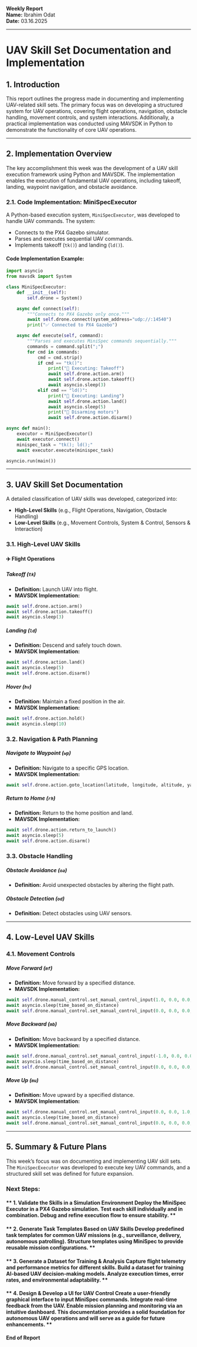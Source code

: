 **Weekly Report**  
**Name:** Ibrahim Odat  
**Date:** 03.16.2025  

---

# **UAV Skill Set Documentation and Implementation**

## **1. Introduction**
This report outlines the progress made in documenting and implementing UAV-related skill sets. The primary focus was on developing a structured system for UAV operations, covering flight operations, navigation, obstacle handling, movement controls, and system interactions. Additionally, a practical implementation was conducted using MAVSDK in Python to demonstrate the functionality of core UAV operations.

---

## **2. Implementation Overview**
The key accomplishment this week was the development of a UAV skill execution framework using Python and MAVSDK. The implementation enables the execution of fundamental UAV operations, including takeoff, landing, waypoint navigation, and obstacle avoidance.

### **2.1. Code Implementation: MiniSpecExecutor**
A Python-based execution system, `MiniSpecExecutor`, was developed to handle UAV commands. The system:
- Connects to the PX4 Gazebo simulator.
- Parses and executes sequential UAV commands.
- Implements takeoff (`tk()`) and landing (`ld()`).

#### **Code Implementation Example:**
```python
import asyncio
from mavsdk import System

class MiniSpecExecutor:
    def __init__(self):
        self.drone = System()

    async def connect(self):
        """Connects to PX4 Gazebo only once."""
        await self.drone.connect(system_address="udp://:14540")
        print("✅ Connected to PX4 Gazebo")

    async def execute(self, command):
        """Parses and executes MiniSpec commands sequentially."""
        commands = command.split(";")
        for cmd in commands:
            cmd = cmd.strip()
            if cmd == "tk()":
                print("🚀 Executing: Takeoff")
                await self.drone.action.arm()
                await self.drone.action.takeoff()
                await asyncio.sleep(3)
            elif cmd == "ld()":
                print("🛬 Executing: Landing")
                await self.drone.action.land()
                await asyncio.sleep(5)
                print("🔻 Disarming motors")
                await self.drone.action.disarm()

async def main():
    executor = MiniSpecExecutor()
    await executor.connect()
    minispec_task = "tk(); ld();"
    await executor.execute(minispec_task)

asyncio.run(main())
```

---

## **3. UAV Skill Set Documentation**
A detailed classification of UAV skills was developed, categorized into:
- **High-Level Skills** (e.g., Flight Operations, Navigation, Obstacle Handling)
- **Low-Level Skills** (e.g., Movement Controls, System & Control, Sensors & Interaction)

### **3.1. High-Level UAV Skills**
#### **✈️ Flight Operations**
##### **Takeoff (`tk`)**
- **Definition:** Launch UAV into flight.
- **MAVSDK Implementation:**
```python
await self.drone.action.arm()
await self.drone.action.takeoff()
await asyncio.sleep(3)
```
##### **Landing (`ld`)**
- **Definition:** Descend and safely touch down.
- **MAVSDK Implementation:**
```python
await self.drone.action.land()
await asyncio.sleep(5)
await self.drone.action.disarm()
```
##### **Hover (`hv`)**
- **Definition:** Maintain a fixed position in the air.
- **MAVSDK Implementation:**
```python
await self.drone.action.hold()
await asyncio.sleep(10)
```

### **3.2. Navigation & Path Planning**
##### **Navigate to Waypoint (`wp`)**
- **Definition:** Navigate to a specific GPS location.
- **MAVSDK Implementation:**
```python
await self.drone.action.goto_location(latitude, longitude, altitude, yaw)
```
##### **Return to Home (`rh`)**
- **Definition:** Return to the home position and land.
- **MAVSDK Implementation:**
```python
await self.drone.action.return_to_launch()
await asyncio.sleep(5)
await self.drone.action.disarm()
```

### **3.3. Obstacle Handling**
##### **Obstacle Avoidance (`oa`)**
- **Definition:** Avoid unexpected obstacles by altering the flight path.
##### **Obstacle Detection (`od`)**
- **Definition:** Detect obstacles using UAV sensors.

---

## **4. Low-Level UAV Skills**
### **4.1. Movement Controls**
##### **Move Forward (`mf`)**
- **Definition:** Move forward by a specified distance.
- **MAVSDK Implementation:**
```python
await self.drone.manual_control.set_manual_control_input(1.0, 0.0, 0.0, 0.0)
await asyncio.sleep(time_based_on_distance)
await self.drone.manual_control.set_manual_control_input(0.0, 0.0, 0.0, 0.0)
```
##### **Move Backward (`mb`)**
- **Definition:** Move backward by a specified distance.
- **MAVSDK Implementation:**
```python
await self.drone.manual_control.set_manual_control_input(-1.0, 0.0, 0.0, 0.0)
await asyncio.sleep(time_based_on_distance)
await self.drone.manual_control.set_manual_control_input(0.0, 0.0, 0.0, 0.0)
```
##### **Move Up (`mu`)**
- **Definition:** Move upward by a specified distance.
- **MAVSDK Implementation:**
```python
await self.drone.manual_control.set_manual_control_input(0.0, 0.0, 1.0, 0.0)
await asyncio.sleep(time_based_on_distance)
await self.drone.manual_control.set_manual_control_input(0.0, 0.0, 0.0, 0.0)
```

---

## **5. Summary & Future Plans**
This week’s focus was on documenting and implementing UAV skill sets. The `MiniSpecExecutor` was developed to execute key UAV commands, and a structured skill set was defined for future expansion.

### **Next Steps:**
#### ** 1. Validate the Skills in a Simulation Environment Deploy the MiniSpec Executor in a PX4 Gazebo simulation. Test each skill individually and in combination. Debug and refine execution flow to ensure stability. **

#### ** 2. Generate Task Templates Based on UAV Skills Develop predefined task templates for common UAV missions (e.g., surveillance, delivery, autonomous patrolling). Structure templates using MiniSpec to provide reusable mission configurations. **

#### ** 3. Generate a Dataset for Training & Analysis Capture flight telemetry and performance metrics for different skills. Build a dataset for training AI-based UAV decision-making models. Analyze execution times, error rates, and environmental adaptability. **

#### ** 4. Design & Develop a UI for UAV Control Create a user-friendly graphical interface to input MiniSpec commands. Integrate real-time feedback from the UAV. Enable mission planning and monitoring via an intuitive dashboard. This documentation provides a solid foundation for autonomous UAV operations and will serve as a guide for future enhancements. **

**End of Report**

